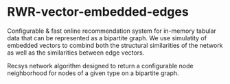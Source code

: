 # RWR-vector-embedded-edges

Configurable & fast online recommendation system for in-memory tabular data that can be represented as a bipartite graph. We use simulatity of embedded vectors to combind both the structural similarities of the network as well as the similarities between edge vectors.

Recsys network algorithm designed to return a configurable node neighborhood for nodes of a given type on a bipartite graph.
